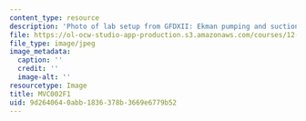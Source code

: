 ```yaml
---
content_type: resource
description: 'Photo of lab setup from GFDXII: Ekman pumping and suction.'
file: https://ol-ocw-studio-app-production.s3.amazonaws.com/courses/12-003-atmosphere-ocean-and-climate-dynamics-fall-2008/9d2640640abb1836378b3669e6779b52_MVC002F1.jpg
file_type: image/jpeg
image_metadata:
  caption: ''
  credit: ''
  image-alt: ''
resourcetype: Image
title: MVC002F1
uid: 9d264064-0abb-1836-378b-3669e6779b52
---
```

